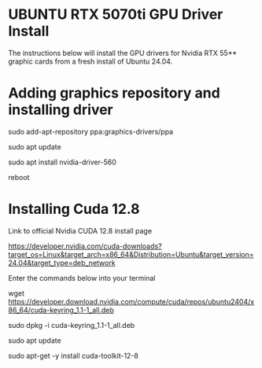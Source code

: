# UBUNTU RTX 5070ti GPU Driver Install

The instructions below will install the GPU drivers for Nvidia RTX 55** graphic cards from a fresh install of Ubuntu 24.04.

# Adding graphics repository and installing driver

sudo add-apt-repository ppa:graphics-drivers/ppa

sudo apt update 

sudo apt install nvidia-driver-560

reboot

# Installing Cuda 12.8

Link to official Nvidia CUDA 12.8 install page

https://developer.nvidia.com/cuda-downloads?target_os=Linux&target_arch=x86_64&Distribution=Ubuntu&target_version=24.04&target_type=deb_network

Enter the commands below into your terminal

wget https://developer.download.nvidia.com/compute/cuda/repos/ubuntu2404/x86_64/cuda-keyring_1.1-1_all.deb

sudo dpkg -i cuda-keyring_1.1-1_all.deb

sudo apt update

sudo apt-get -y install cuda-toolkit-12-8
